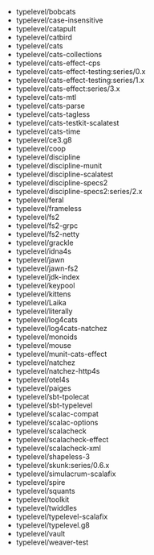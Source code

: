 - typelevel/bobcats
- typelevel/case-insensitive
- typelevel/catapult
- typelevel/catbird
- typelevel/cats
- typelevel/cats-collections
- typelevel/cats-effect-cps
- typelevel/cats-effect-testing:series/0.x
- typelevel/cats-effect-testing:series/1.x
- typelevel/cats-effect:series/3.x
- typelevel/cats-mtl
- typelevel/cats-parse
- typelevel/cats-tagless
- typelevel/cats-testkit-scalatest
- typelevel/cats-time
- typelevel/ce3.g8
- typelevel/coop
- typelevel/discipline
- typelevel/discipline-munit
- typelevel/discipline-scalatest
- typelevel/discipline-specs2
- typelevel/discipline-specs2:series/2.x
- typelevel/feral
- typelevel/frameless
- typelevel/fs2
- typelevel/fs2-grpc
- typelevel/fs2-netty
- typelevel/grackle
- typelevel/idna4s
- typelevel/jawn
- typelevel/jawn-fs2
- typelevel/jdk-index
- typelevel/keypool
- typelevel/kittens
- typelevel/Laika
- typelevel/literally
- typelevel/log4cats
- typelevel/log4cats-natchez
- typelevel/monoids
- typelevel/mouse
- typelevel/munit-cats-effect
- typelevel/natchez
- typelevel/natchez-http4s
- typelevel/otel4s
- typelevel/paiges
- typelevel/sbt-tpolecat
- typelevel/sbt-typelevel
- typelevel/scalac-compat
- typelevel/scalac-options
- typelevel/scalacheck
- typelevel/scalacheck-effect
- typelevel/scalacheck-xml
- typelevel/shapeless-3
- typelevel/skunk:series/0.6.x
- typelevel/simulacrum-scalafix
- typelevel/spire
- typelevel/squants
- typelevel/toolkit
- typelevel/twiddles
- typelevel/typelevel-scalafix
- typelevel/typelevel.g8
- typelevel/vault
- typelevel/weaver-test
